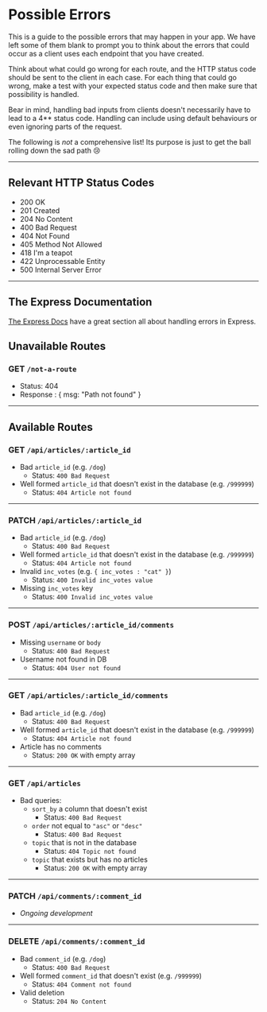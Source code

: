 # Possible Errors

This is a guide to the possible errors that may happen in your app. We have left some of them blank to prompt you to think about the errors that could occur as a client uses each endpoint that you have created.

Think about what could go wrong for each route, and the HTTP status code should be sent to the client in each case.
For each thing that could go wrong, make a test with your expected status code and then make sure that possibility is handled.

Bear in mind, handling bad inputs from clients doesn't necessarily have to lead to a 4\*\* status code. Handling can include using default behaviours or even ignoring parts of the request.

The following is _not_ a comprehensive list! Its purpose is just to get the ball rolling down the sad path 😢

---

## Relevant HTTP Status Codes

- 200 OK
- 201 Created
- 204 No Content
- 400 Bad Request
- 404 Not Found
- 405 Method Not Allowed
- 418 I'm a teapot
- 422 Unprocessable Entity
- 500 Internal Server Error

---

## The Express Documentation

[The Express Docs](https://expressjs.com/en/guide/error-handling.html) have a great section all about handling errors in Express.

## Unavailable Routes

### GET `/not-a-route`

- Status: 404
- Response : { msg: "Path not found" }

---

## Available Routes

### GET `/api/articles/:article_id`

- Bad `article_id` (e.g. `/dog`)
  - Status: `400 Bad Request`
- Well formed `article_id` that doesn't exist in the database (e.g. `/999999`)
  - Status: `404 Article not found`

---

### PATCH `/api/articles/:article_id`

- Bad `article_id` (e.g. `/dog`)
  - Status: `400 Bad Request`
- Well formed `article_id` that doesn't exist in the database (e.g. `/999999`)
  - Status: `404 Article not found`
- Invalid `inc_votes` (e.g. `{ inc_votes : "cat" }`)
  - Status: `400 Invalid inc_votes value`
- Missing `inc_votes` key
  - Status: `400 Invalid inc_votes value`

---

### POST `/api/articles/:article_id/comments`

- Missing `username` or `body`
  - Status: `400 Bad Request`
- Username not found in DB
  - Status: `404 User not found`

---

### GET `/api/articles/:article_id/comments`

- Bad `article_id` (e.g. `/dog`)
  - Status: `400 Bad Request`
- Well formed `article_id` that doesn't exist in the database (e.g. `/999999`)
  - Status: `404 Article not found`
- Article has no comments
  - Status: `200 OK` with empty array

---

### GET `/api/articles`

- Bad queries:
  - `sort_by` a column that doesn't exist
    - Status: `400 Bad Request`
  - `order` not equal to `"asc"` or `"desc"`
    - Status: `400 Bad Request`
  - `topic` that is not in the database
    - Status: `404 Topic not found`
  - `topic` that exists but has no articles
    - Status: `200 OK` with empty array

---

### PATCH `/api/comments/:comment_id`

- *Ongoing development*

---

### DELETE `/api/comments/:comment_id`

- Bad `comment_id` (e.g. `/dog`)
  - Status: `400 Bad Request`
- Well formed `comment_id` that doesn't exist (e.g. `/999999`)
  - Status: `404 Comment not found`
- Valid deletion
  - Status: `204 No Content`
